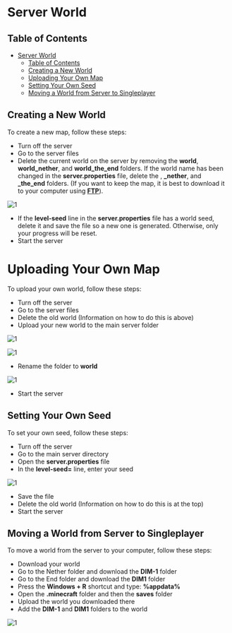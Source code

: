 # Server World
## Table of Contents
- [Server World](#server-world)
  - [Table of Contents](#table-of-contents)
  - [Creating a New World](#creating-a-new-world)
  - [Uploading Your Own Map](#uploading-your-own-map)
  - [Setting Your Own Seed](#setting-your-own-seed)
  - [Moving a World from Server to Singleplayer](#moving-a-world-from-server-to-singleplayer)

<a name='creating'></a>
## Creating a New World
To create a new map, follow these steps:
* Turn off the server
* Go to the server files
* Delete the current world on the server by removing the **world**, **world_nether**, and **world_the_end** folders. If the world name has been changed in the **server.properties** file, delete the **<world name>**, **<world name>_nether**, and **<world name>_the_end** folders. (If you want to keep the map, it is best to download it to your computer using **[FTP](https://github.com/Craftserve/docs/blob/master/ftp.md)**).

![1](img/world/1.png)

* If the **level-seed** line in the **server.properties** file has a world seed, delete it and save the file so a new one is generated. Otherwise, only your progress will be reset.
* Start the server

<a name='uploading'></a>
# Uploading Your Own Map
To upload your own world, follow these steps:
* Turn off the server
* Go to the server files
* Delete the old world (Information on how to do this is above)
* Upload your new world to the main server folder

![1](img/world/3.png)

![1](img/world/4.png)

* Rename the folder to **world**

![1](img/world/5.png)

* Start the server

<a name='seed'></a>
## Setting Your Own Seed
To set your own seed, follow these steps:
* Turn off the server
* Go to the main server directory
* Open the **server.properties** file
* In the **level-seed=** line, enter your seed

![1](img/world/7.png)

* Save the file
* Delete the old world (Information on how to do this is at the top)
* Start the server

<a name='dim'></a>
## Moving a World from Server to Singleplayer
To move a world from the server to your computer, follow these steps:
* Download your world
* Go to the Nether folder and download the **DIM-1** folder
* Go to the End folder and download the **DIM1** folder
* Press the **Windows + R** shortcut and type: **%appdata%**
* Open the **.minecraft** folder and then the **saves** folder
* Upload the world you downloaded there
* Add the **DIM-1** and **DIM1** folders to the world

![1](img/world/8.png)
